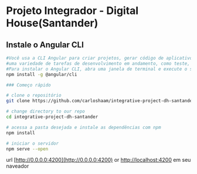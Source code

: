 # Projeto Integrador - Digital House(Santander)

## Instale o Angular CLI

```bash
#Você usa a CLI Angular para criar projetos, gerar código de aplicativo e biblioteca e executar
#uma variedade de tarefas de desenvolvimento em andamento, como teste, empacotamento e implantação.
#Para instalar o Angular CLI, abra uma janela de terminal e execute o seguinte comando:
npm install -g @angular/cli

### Começo rápido

# clone o repositório
git clone https://github.com/carloshaam/integrative-project-dh-santander.git

# change directory to our repo
cd integrative-project-dh-santander

# acessa a pasta desejada e instale as dependências com npm
npm install

# iniciar o servidor
npm serve --open
```
url [http://0.0.0.0:4200](http://0.0.0.0:4200) or [http://localhost:4200](http://localhost:4200) em seu naveador
